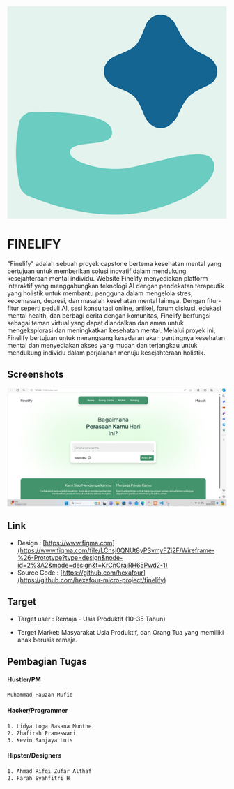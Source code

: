
![Logo](assets/finelfy.png)

# FINELIFY


"Finelify" adalah sebuah proyek capstone bertema kesehatan mental yang bertujuan untuk memberikan solusi inovatif dalam mendukung kesejahteraan mental individu. Website Finelify menyediakan platform interaktif yang menggabungkan teknologi AI dengan pendekatan terapeutik yang holistik untuk membantu pengguna dalam mengelola stres, kecemasan, depresi, dan masalah kesehatan mental lainnya. Dengan fitur-fitur seperti peduli AI, sesi konsultasi online, artikel, forum diskusi, edukasi mental health, dan berbagi cerita dengan komunitas, Finelify berfungsi sebagai teman virtual yang dapat diandalkan dan aman untuk mengeksplorasi dan meningkatkan kesehatan mental. Melalui proyek ini, Finelify bertujuan untuk merangsang kesadaran akan pentingnya kesehatan mental dan menyediakan akses yang mudah dan terjangkau untuk mendukung individu dalam perjalanan menuju kesejahteraan holistik.

## Screenshots

![App Screenshot](assets/ssweb.png)


## Link

 - Design : [https://www.figma.com](https://www.figma.com/file/LCnsj0QNUt8yPSvmyFZj2F/Wireframe-%26-Prototype?type=design&node-id=2%3A2&mode=design&t=KrCnOrajRH65Pwd2-1)
 - Source Code : [https://github.com/hexafour](https://github.com/hexafour-micro-project/finelify)



## Target
- Target user : Remaja - Usia Produktif (10-35 Tahun)

- Terget Market: Masyarakat Usia Produktif, dan Orang Tua yang memiliki anak berusia remaja.
## Pembagian Tugas

#### Hustler/PM
    Muhammad Hauzan Mufid
#### Hacker/Programmer

    1. Lidya Loga Basana Munthe
    2. Zhafirah Prameswari 
    3. Kevin Sanjaya Lois

#### Hipster/Designers

    1. Ahmad Rifqi Zufar Althaf
    2. Farah Syahfitri H
